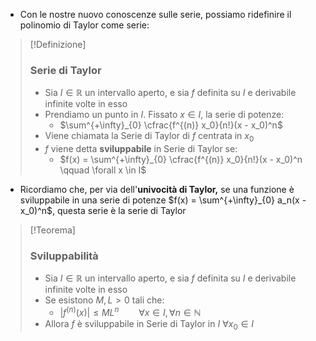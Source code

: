 + Con le nostre nuovo conoscenze sulle serie, possiamo ridefinire il polinomio di Taylor come serie:

>[!Definizione]
> ### Serie di Taylor
> + Sia $I \in \mathbb{R}$ un intervallo aperto, e sia $f$ definita su $I$ e derivabile infinite volte in esso
> + Prendiamo un punto in $I$. Fissato $x \in I$, la serie di potenze:
> 	+ $\sum^{+\infty}_{0} \cfrac{f^{(n)} x_0}{n!}(x - x_0)^n$
> + Viene chiamata la Serie di Taylor di $f$ centrata in $x_0$
> + $f$ viene detta **sviluppabile** in Serie di Taylor se:
> 	+ $f(x) = \sum^{+\infty}_{0} \cfrac{f^{(n)} x_0}{n!}(x - x_0)^n \qquad \forall x \in I$

+ Ricordiamo che, per via dell'**univocità di Taylor,** se una funzione è sviluppabile in una serie di potenze $f(x) = \sum^{+\infty}_{0} a_n(x - x_0)^n$, questa serie è la serie di Taylor

>[!Teorema]
> ### Sviluppabilità
> + Sia $I \in \mathbb{R}$ un intervallo aperto, e sia $f$ definita su $I$ e derivabile infinite volte in esso
> + Se esistono $M, L > 0$ tali che:
> 	+ $|f^{(n)} (x)| \leq ML^n \qquad \forall x \in I, \forall n \in \mathbb{N}$
> + Allora $f$ è sviluppabile in Serie di Taylor  in $I$ $\forall x_0 \in I$
